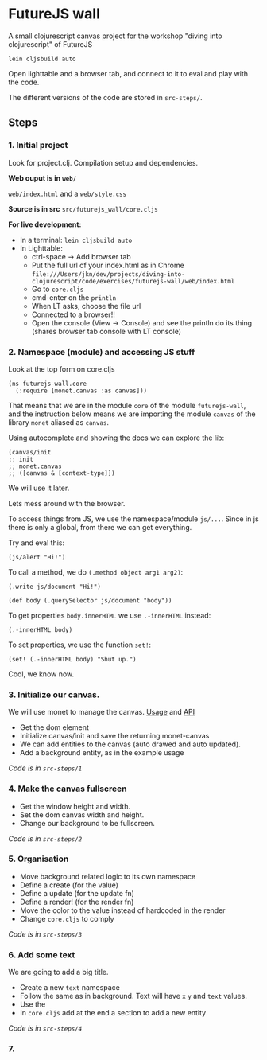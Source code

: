 
FutureJS wall
=============

A small clojurescript canvas project for the workshop "diving into
clojurescript" of FutureJS

```
lein cljsbuild auto
```

Open lighttable and a browser tab, and connect to it to eval and play with the
code.

The different versions of the code are stored in `src-steps/`.


Steps
-----

### 1. Initial project

Look for project.clj. Compilation setup and dependencies.

**Web ouput is in `web/`**

`web/index.html` and a `web/style.css`

**Source is in src**
`src/futurejs_wall/core.cljs`

**For live development:**

* In a terminal: `lein cljsbuild auto`
* In Lighttable:
  * ctrl-space -> Add browser tab
  * Put the full url of your index.html as in Chrome
    `file:///Users/jkn/dev/projects/diving-into-clojurescript/code/exercises/futurejs-wall/web/index.html`
  * Go to `core.cljs`
  * cmd-enter on the `println`
  * When LT asks, choose the file url
  * Connected to a browser!!
  * Open the console (View -> Console) and see the println do its thing (shares browser tab console with LT console)


### 2. Namespace (module) and accessing JS stuff

Look at the top form on core.cljs

```
(ns futurejs-wall.core
  (:require [monet.canvas :as canvas]))
```

That means that we are in the module `core` of the module `futurejs-wall`, and the instruction below means we are importing the module `canvas` of the library `monet` aliased as `canvas`.

Using autocomplete and showing the docs we can explore the lib:

```
(canvas/init
;; init
;; monet.canvas
;; ([canvas & [context-type]])
```

We will use it later.

Lets mess around with the browser.

To access things from JS, we use the namespace/module `js/...`. Since in js there is only a global, from there we can get everything.

Try and eval this:

```
(js/alert "Hi!")
```

To call a method, we do `(.method object arg1 arg2)`:

```
(.write js/document "Hi!")
```

```
(def body (.querySelector js/document "body"))
```

To get properties `body.innerHTML` we use `.-innerHTML` instead:

```
(.-innerHTML body)
```

To set properties, we use the function `set!`:

```
(set! (.-innerHTML body) "Shut up.")
```

Cool, we know now.


### 3. Initialize our canvas.

We will use monet to manage the canvas. [Usage](https://github.com/rm-hull/monet) and [API](http://www.destructuring-bind.org/monet/)

* Get the dom element
* Initialize canvas/init and save the returning monet-canvas
* We can add entities to the canvas (auto drawed and auto updated).
* Add a background entity, as in the example usage

*Code is in `src-steps/1`*

### 4. Make the canvas fullscreen

* Get the window height and width.
* Set the dom canvas width and height.
* Change our background to be fullscreen.

*Code is in `src-steps/2`*

### 5. Organisation

* Move background related logic to its own namespace
* Define a create (for the value)
* Define a update (for the update fn)
* Define a render! (for the render fn)
* Move the color to the value instead of hardcoded in the render
* Change `core.cljs` to comply

*Code is in `src-steps/3`*

### 6. Add some text

We are going to add a big title.

* Create a new `text` namespace
* Follow the same as in background. Text will have `x` `y` and `text` values.
* Use the
* In `core.cljs` add at the end a section to add a new entity

*Code is in `src-steps/4`*

### 7.
